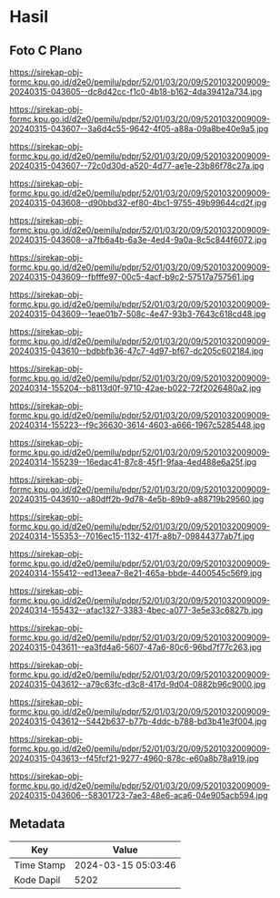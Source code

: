 # Hasil

## Foto C Plano

https://sirekap-obj-formc.kpu.go.id/d2e0/pemilu/pdpr/52/01/03/20/09/5201032009009-20240315-043605--dc8d42cc-f1c0-4b18-b162-4da39412a734.jpg

https://sirekap-obj-formc.kpu.go.id/d2e0/pemilu/pdpr/52/01/03/20/09/5201032009009-20240315-043607--3a6d4c55-9642-4f05-a88a-09a8be40e9a5.jpg

https://sirekap-obj-formc.kpu.go.id/d2e0/pemilu/pdpr/52/01/03/20/09/5201032009009-20240315-043607--72c0d30d-a520-4d77-ae1e-23b86f78c27a.jpg

https://sirekap-obj-formc.kpu.go.id/d2e0/pemilu/pdpr/52/01/03/20/09/5201032009009-20240315-043608--d90bbd32-ef80-4bc1-9755-49b99644cd2f.jpg

https://sirekap-obj-formc.kpu.go.id/d2e0/pemilu/pdpr/52/01/03/20/09/5201032009009-20240315-043608--a7fb6a4b-6a3e-4ed4-9a0a-8c5c844f6072.jpg

https://sirekap-obj-formc.kpu.go.id/d2e0/pemilu/pdpr/52/01/03/20/09/5201032009009-20240315-043609--fbfffe97-00c5-4acf-b9c2-57517a757561.jpg

https://sirekap-obj-formc.kpu.go.id/d2e0/pemilu/pdpr/52/01/03/20/09/5201032009009-20240315-043609--1eae01b7-508c-4e47-93b3-7643c618cd48.jpg

https://sirekap-obj-formc.kpu.go.id/d2e0/pemilu/pdpr/52/01/03/20/09/5201032009009-20240315-043610--bdbbfb36-47c7-4d97-bf67-dc205c602184.jpg

https://sirekap-obj-formc.kpu.go.id/d2e0/pemilu/pdpr/52/01/03/20/09/5201032009009-20240314-155204--b8113d0f-9710-42ae-b022-72f2026480a2.jpg

https://sirekap-obj-formc.kpu.go.id/d2e0/pemilu/pdpr/52/01/03/20/09/5201032009009-20240314-155223--f9c36630-3614-4603-a666-1967c5285448.jpg

https://sirekap-obj-formc.kpu.go.id/d2e0/pemilu/pdpr/52/01/03/20/09/5201032009009-20240314-155239--16edac41-87c8-45f1-9faa-4ed488e6a25f.jpg

https://sirekap-obj-formc.kpu.go.id/d2e0/pemilu/pdpr/52/01/03/20/09/5201032009009-20240315-043610--a80dff2b-9d78-4e5b-89b9-a88719b29560.jpg

https://sirekap-obj-formc.kpu.go.id/d2e0/pemilu/pdpr/52/01/03/20/09/5201032009009-20240314-155353--7016ec15-1132-417f-a8b7-09844377ab7f.jpg

https://sirekap-obj-formc.kpu.go.id/d2e0/pemilu/pdpr/52/01/03/20/09/5201032009009-20240314-155412--ed13eea7-8e21-465a-bbde-4400545c56f9.jpg

https://sirekap-obj-formc.kpu.go.id/d2e0/pemilu/pdpr/52/01/03/20/09/5201032009009-20240314-155432--afac1327-3383-4bec-a077-3e5e33c6827b.jpg

https://sirekap-obj-formc.kpu.go.id/d2e0/pemilu/pdpr/52/01/03/20/09/5201032009009-20240315-043611--ea3fd4a6-5607-47a6-80c6-96bd7f77c263.jpg

https://sirekap-obj-formc.kpu.go.id/d2e0/pemilu/pdpr/52/01/03/20/09/5201032009009-20240315-043612--a79c63fc-d3c8-417d-9d04-0882b96c9000.jpg

https://sirekap-obj-formc.kpu.go.id/d2e0/pemilu/pdpr/52/01/03/20/09/5201032009009-20240315-043612--5442b637-b77b-4ddc-b788-bd3b41e3f004.jpg

https://sirekap-obj-formc.kpu.go.id/d2e0/pemilu/pdpr/52/01/03/20/09/5201032009009-20240315-043613--f45fcf21-9277-4960-878c-e60a8b78a919.jpg

https://sirekap-obj-formc.kpu.go.id/d2e0/pemilu/pdpr/52/01/03/20/09/5201032009009-20240315-043606--58301723-7ae3-48e6-aca6-04e905acb594.jpg


## Metadata

| Key        | Value               |
| ---------- | ------------------- |
| Time Stamp | 2024-03-15 05:03:46 |
| Kode Dapil | 5202                |



